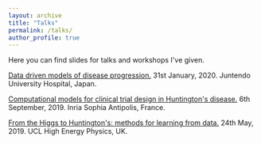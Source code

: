 ```yaml
---
layout: archive
title: "Talks"
permalink: /talks/
author_profile: true
---
```


Here you can find slides for talks and workshops I've given.

[Data driven models of disease progression.](http://pawij.github.io/files/paw_juntendo_310120.pdf) 31st January, 2020. Juntendo University Hospital, Japan.  

[Computational models for clinical trial design in Huntington's disease.](http://pawij.github.io/files/paw_inria_060919.pdf) 6th September, 2019. Inria Sophia Antipolis, France.  

[From the Higgs to Huntington's: methods for learning from data.](http://pawij.github.io/files/paw_hep_240519.pdf) 24th May, 2019. UCL High Energy Physics, UK.

<!--
{% for post in site.talks reversed %}
  {% include archive-single-talk.html %}
{% endfor %}
-->